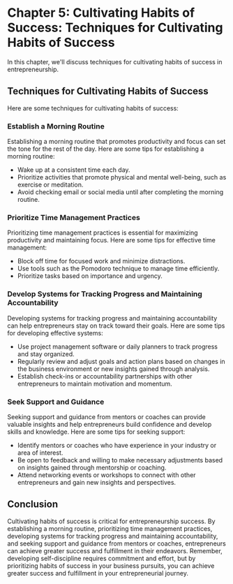 Chapter 5: Cultivating Habits of Success: Techniques for Cultivating Habits of Success
======================================================================================

In this chapter, we'll discuss techniques for cultivating habits of success in entrepreneurship.

Techniques for Cultivating Habits of Success
--------------------------------------------

Here are some techniques for cultivating habits of success:

### Establish a Morning Routine

Establishing a morning routine that promotes productivity and focus can set the tone for the rest of the day. Here are some tips for establishing a morning routine:

* Wake up at a consistent time each day.
* Prioritize activities that promote physical and mental well-being, such as exercise or meditation.
* Avoid checking email or social media until after completing the morning routine.

### Prioritize Time Management Practices

Prioritizing time management practices is essential for maximizing productivity and maintaining focus. Here are some tips for effective time management:

* Block off time for focused work and minimize distractions.
* Use tools such as the Pomodoro technique to manage time efficiently.
* Prioritize tasks based on importance and urgency.

### Develop Systems for Tracking Progress and Maintaining Accountability

Developing systems for tracking progress and maintaining accountability can help entrepreneurs stay on track toward their goals. Here are some tips for developing effective systems:

* Use project management software or daily planners to track progress and stay organized.
* Regularly review and adjust goals and action plans based on changes in the business environment or new insights gained through analysis.
* Establish check-ins or accountability partnerships with other entrepreneurs to maintain motivation and momentum.

### Seek Support and Guidance

Seeking support and guidance from mentors or coaches can provide valuable insights and help entrepreneurs build confidence and develop skills and knowledge. Here are some tips for seeking support:

* Identify mentors or coaches who have experience in your industry or area of interest.
* Be open to feedback and willing to make necessary adjustments based on insights gained through mentorship or coaching.
* Attend networking events or workshops to connect with other entrepreneurs and gain new insights and perspectives.

Conclusion
----------

Cultivating habits of success is critical for entrepreneurship success. By establishing a morning routine, prioritizing time management practices, developing systems for tracking progress and maintaining accountability, and seeking support and guidance from mentors or coaches, entrepreneurs can achieve greater success and fulfillment in their endeavors. Remember, developing self-discipline requires commitment and effort, but by prioritizing habits of success in your business pursuits, you can achieve greater success and fulfillment in your entrepreneurial journey.
